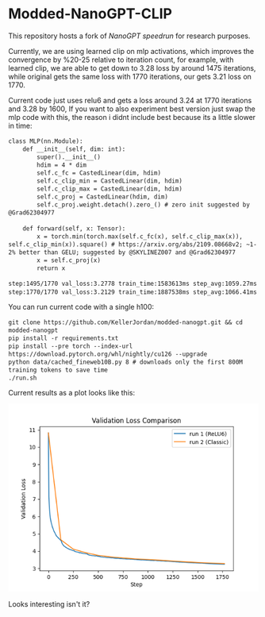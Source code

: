 # Modded-NanoGPT-CLIP

This repository hosts a fork of *NanoGPT speedrun* for research purposes.

Currently, we are using learned clip on mlp activations, which improves the convergence by %20-25 relative to iteration count, for example, with learned clip, we are able to get down to 3.28 loss by around 1475 iterations, while original gets the same loss with 1770 iterations, our gets 3.21 loss on 1770.

Current code just uses relu6 and gets a loss around 3.24 at 1770 iterations and 3.28 by 1600, If you want to also experiment best version just swap the mlp code with this, the reason i didnt include best because its a little slower in time:

```
class MLP(nn.Module):
    def __init__(self, dim: int):
        super().__init__()
        hdim = 4 * dim
        self.c_fc = CastedLinear(dim, hdim)
        self.c_clip_min = CastedLinear(dim, hdim)
        self.c_clip_max = CastedLinear(dim, hdim)
        self.c_proj = CastedLinear(hdim, dim)
        self.c_proj.weight.detach().zero_() # zero init suggested by @Grad62304977

    def forward(self, x: Tensor):
        x = torch.min(torch.max(self.c_fc(x), self.c_clip_max(x)), self.c_clip_min(x)).square() # https://arxiv.org/abs/2109.08668v2; ~1-2% better than GELU; suggested by @SKYLINEZ007 and @Grad62304977
        x = self.c_proj(x)
        return x
```

`step:1495/1770 val_loss:3.2778 train_time:1583613ms step_avg:1059.27ms
`
`step:1770/1770 val_loss:3.2129 train_time:1887538ms step_avg:1066.41ms
`

You can run current code with a single h100:

```
git clone https://github.com/KellerJordan/modded-nanogpt.git && cd modded-nanogpt
pip install -r requirements.txt
pip install --pre torch --index-url https://download.pytorch.org/whl/nightly/cu126 --upgrade
python data/cached_fineweb10B.py 8 # downloads only the first 800M training tokens to save time
./run.sh
```

Current results as a plot looks like this:

![](plts1.png)

Looks interesting isn't it?